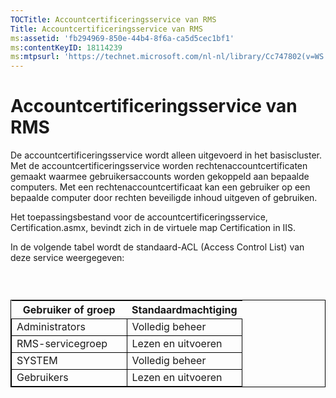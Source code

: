 ```yaml
---
TOCTitle: Accountcertificeringsservice van RMS
Title: Accountcertificeringsservice van RMS
ms:assetid: 'fb294969-850e-44b4-8f6a-ca5d5cec1bf1'
ms:contentKeyID: 18114239
ms:mtpsurl: 'https://technet.microsoft.com/nl-nl/library/Cc747802(v=WS.10)'
---
```


Accountcertificeringsservice van RMS
====================================

De accountcertificeringsservice wordt alleen uitgevoerd in het basiscluster. Met de accountcertificeringsservice worden rechtenaccountcertificaten gemaakt waarmee gebruikersaccounts worden gekoppeld aan bepaalde computers. Met een rechtenaccountcertificaat kan een gebruiker op een bepaalde computer door rechten beveiligde inhoud uitgeven of gebruiken.

Het toepassingsbestand voor de accountcertificeringsservice, Certification.asmx, bevindt zich in de virtuele map Certification in IIS.

In de volgende tabel wordt de standaard-ACL (Access Control List) van deze service weergegeven:

###  

 
<table style="border:1px solid black;">
<colgroup>
<col width="50%" />
<col width="50%" />
</colgroup>
<thead>
<tr class="header">
<th>Gebruiker of groep</th>
<th>Standaardmachtiging</th>
</tr>
</thead>
<tbody>
<tr class="odd">
<td style="border:1px solid black;">Administrators</td>
<td style="border:1px solid black;">Volledig beheer</td>
</tr>
<tr class="even">
<td style="border:1px solid black;">RMS-servicegroep</td>
<td style="border:1px solid black;">Lezen en uitvoeren</td>
</tr>
<tr class="odd">
<td style="border:1px solid black;">SYSTEM</td>
<td style="border:1px solid black;">Volledig beheer</td>
</tr>
<tr class="even">
<td style="border:1px solid black;">Gebruikers</td>
<td style="border:1px solid black;">Lezen en uitvoeren</td>
</tr>
</tbody>
</table>

